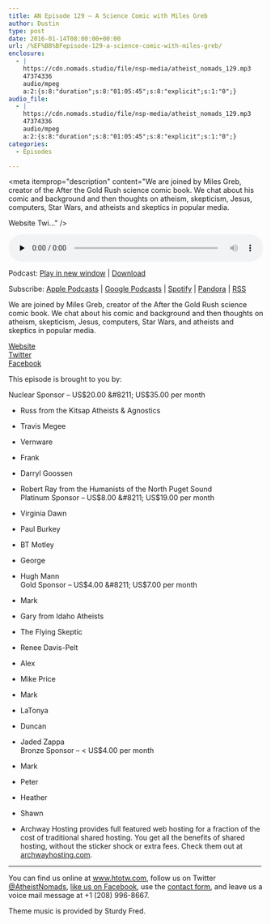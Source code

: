 ```yaml
---
title: AN Episode 129 – A Science Comic with Miles Greb
author: Dustin
type: post
date: 2016-01-14T08:00:00+00:00
url: /%EF%BB%BFepisode-129-a-science-comic-with-miles-greb/
enclosure:
  - |
    https://cdn.nomads.studio/file/nsp-media/atheist_nomads_129.mp3
    47374336
    audio/mpeg
    a:2:{s:8:"duration";s:8:"01:05:45";s:8:"explicit";s:1:"0";}
audio_file:
  - |
    https://cdn.nomads.studio/file/nsp-media/atheist_nomads_129.mp3
    47374336
    audio/mpeg
    a:2:{s:8:"duration";s:8:"01:05:45";s:8:"explicit";s:1:"0";}
categories:
  - Episodes

---
```

<div itemscope itemtype="http://schema.org/AudioObject">
  <meta itemprop="name" content="%EF%BB%BFEpisode 129 &#8211; A Science Comic with Miles Greb" />
  
  <meta itemprop="uploadDate" content="2016-01-14T01:00:00-07:00" />
  
  <meta itemprop="encodingFormat" content="audio/mpeg" />
  
  <meta itemprop="duration" content="PT1H05M45S" />
  
  <meta itemprop="description" content="We are joined by Miles Greb, creator of the After the Gold Rush science comic book. We chat about his comic and background and then thoughts on atheism, skepticism, Jesus, computers, Star Wars, and atheists and skeptics in popular media.

Website
Twi..." />
  
  <meta itemprop="contentUrl" content="https://dts.podtrac.com/redirect.mp3/cdn.nomads.studio/file/nsp-media/atheist_nomads_129.mp3" />
  
  <meta itemprop="contentSize" content="45.2" />
  </p> 
  
  <div class="powerpress_player" id="powerpress_player_8386">
    <audio class="wp-audio-shortcode" id="audio-5107-130" preload="none" style="width: 100%;" controls="controls"><source type="audio/mpeg" src="https://dts.podtrac.com/redirect.mp3/cdn.nomads.studio/file/nsp-media/atheist_nomads_129.mp3?_=130" /><a href="https://dts.podtrac.com/redirect.mp3/cdn.nomads.studio/file/nsp-media/atheist_nomads_129.mp3">https://dts.podtrac.com/redirect.mp3/cdn.nomads.studio/file/nsp-media/atheist_nomads_129.mp3</a></audio>
  </div>
</div>

<p class="powerpress_links powerpress_links_mp3">
  Podcast: <a href="https://dts.podtrac.com/redirect.mp3/cdn.nomads.studio/file/nsp-media/atheist_nomads_129.mp3" class="powerpress_link_pinw" target="_blank" title="Play in new window" onclick="return powerpress_pinw('https://htotw.com/?powerpress_pinw=5107-podcast');" rel="nofollow">Play in new window</a> | <a href="https://dts.podtrac.com/redirect.mp3/cdn.nomads.studio/file/nsp-media/atheist_nomads_129.mp3" class="powerpress_link_d" title="Download" rel="nofollow" download="atheist_nomads_129.mp3">Download</a>
</p>

<p class="powerpress_links powerpress_subscribe_links">
  Subscribe: <a href="https://podcasts.apple.com/us/podcast/humanists-take-on-the-world/id530050098?mt=2&ls=1" class="powerpress_link_subscribe powerpress_link_subscribe_itunes" target="_blank" title="Subscribe on Apple Podcasts" rel="nofollow">Apple Podcasts</a> | <a href="https://www.google.com/podcasts?feed=aHR0cDovL2F0aGVpc3Rub21hZHMubGlic3luLmNvbS9yc3M%3D" class="powerpress_link_subscribe powerpress_link_subscribe_googleplay" target="_blank" title="Subscribe on Google Podcasts" rel="nofollow">Google Podcasts</a> | <a href="https://open.spotify.com/show/3LzK2xZGike6Tc1GEMtMbr?si=LieN9SNuTpq96smuaUsH8A" class="powerpress_link_subscribe powerpress_link_subscribe_spotify" target="_blank" title="Subscribe on Spotify" rel="nofollow">Spotify</a> | <a href="https://www.pandora.com/podcast/atheist-nomads/PC:10122?corr=62071012&part=ug" class="powerpress_link_subscribe powerpress_link_subscribe_pandora" target="_blank" title="Subscribe on Pandora" rel="nofollow">Pandora</a> | <a href="https://htotw.com/feed/podcast/" class="powerpress_link_subscribe powerpress_link_subscribe_rss" target="_blank" title="Subscribe via RSS" rel="nofollow">RSS</a>
</p>

We are joined by Miles Greb, creator of the After the Gold Rush science comic book. We chat about his comic and background and then thoughts on atheism, skepticism, Jesus, computers, Star Wars, and atheists and skeptics in popular media.

<a href="http://www.afterthegoldrush.space/" target="_blank" rel="noopener">Website</a>  
<a href="https://twitter.com/Goldrushcomic" target="_blank" rel="noopener">Twitter</a>  
<a href="https://www.facebook.com/Afterthegoldrushcomic/" target="_blank" rel="noopener">Facebook</a>

This episode is brought to you by:

Nuclear Sponsor &#8211; US$20.00 &#8211; US$35.00 per month  
* Russ from the Kitsap Atheists & Agnostics  
* Travis Megee  
* Vernware  
* Frank  
* Darryl Goossen  
* Robert Ray from the Humanists of the North Puget Sound  
Platinum Sponsor &#8211; US$8.00 &#8211; US$19.00 per month  
* Virginia Dawn  
* Paul Burkey  
* BT Motley  
* George  
* Hugh Mann  
Gold Sponsor &#8211; US$4.00 &#8211; US$7.00 per month  
* Mark  
* Gary from Idaho Atheists  
* The Flying Skeptic  
* Renee Davis-Pelt  
* Alex  
* Mike Price  
* Mark  
* LaTonya  
* Duncan  
* Jaded Zappa  
Bronze Sponsor &#8211; < US$4.00 per month  
* Mark  
* Peter  
* Heather  
* Shawn

* Archway Hosting provides full featured web hosting for a fraction of the cost of traditional shared hosting. You get all the benefits of shared hosting, without the sticker shock or extra fees. Check them out at <a href="http://archwayhosting.com/" target="_blank" rel="noopener">archwayhosting.com</a>.

<hr width="500" />

You can find us online at <a href="https://www.htotw.com/" target="_blank" rel="noopener">www.htotw.com</a>, follow us on Twitter <a href="https://htotw.com/twitter" target="_blank" rel="noopener">@AtheistNomads</a>, <a href="https://htotw.com/facebook" target="_blank" rel="noopener">like us on Facebook</a>, use the [contact form](https://htotw.com/contact), and leave us a voice mail message at +1 (208) 996-8667.

Theme music is provided by Sturdy Fred.